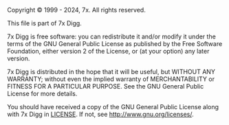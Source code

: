 ﻿Copyright © 1999 - 2024, 7x. All rights reserved.

This file is part of 7x Digg.

7x Digg is free software: you can redistribute it and/or modify
it under the terms of the GNU General Public License as published by
the Free Software Foundation, either version 2 of the License, or
(at your option) any later version.

7x Digg is distributed in the hope that it will be useful,
but WITHOUT ANY WARRANTY; without even the implied warranty of
MERCHANTABILITY or FITNESS FOR A PARTICULAR PURPOSE.  See the
GNU General Public License for more details.

You should have received a copy of the GNU General Public License
along with 7x Digg in [LICENSE](LICENSE.md).
If not, see <http://www.gnu.org/licenses/>.
